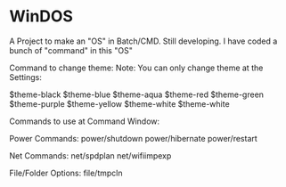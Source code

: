 # WinDOS
A Project to make an "OS" in Batch/CMD. Still developing. 
I have coded a bunch of "command" in this "OS"

Command to change theme:
Note: You can only change theme at the Settings:

$theme-black
$theme-blue 
$theme-aqua
$theme-red
$theme-green
$theme-purple
$theme-yellow
$theme-white
$theme-white

Commands to use at Command Window:

Power Commands:
power/shutdown
power/hibernate
power/restart 

Net Commands:
net/spdplan
net/wifiimpexp

File/Folder Options:
file/tmpcln
